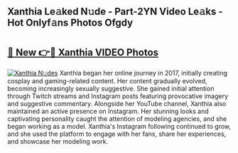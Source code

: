 ## Xanthia Le𝚊ked N𝚞de - Part-2YN Video Le𝚊ks - Hot Onlyf𝚊ns Photos Ofgdy

# <h2><a href="http://ab4743.deff.icu/?id=Xanthia">🔗 New 👉🔴 Xanthia VIDEO Photos</a></h2>

[![Xanthia N𝚞des](https://i.imgur.com/rIISA9y.gif)](http://ab4743.deff.icu/?id=Xanthia)
Xanthia began her online journey in 2017, initially creating cosplay and gaming-related content. Her content gradually evolved, becoming increasingly sexually suggestive. She gained initial attention through Twitch streams and Instagram posts featuring provocative imagery and suggestive commentary. Alongside her YouTube channel, Xanthia also maintained an active presence on Instagram. Her stunning looks and captivating personality caught the attention of modeling agencies, and she began working as a model. Xanthia's Instagram following continued to grow, and she used the platform to engage with her fans, share her experiences, and showcase her modeling work.
